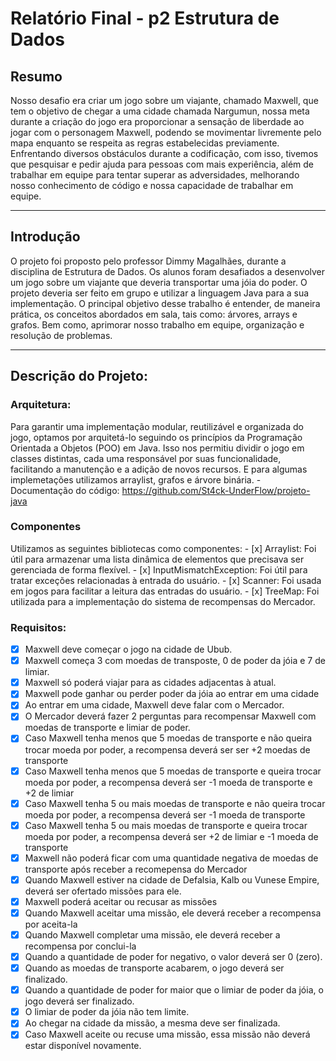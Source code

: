 # Relatório Final - p2 Estrutura de Dados

## Resumo
Nosso desafio era criar um jogo sobre um viajante, chamado Maxwell, que tem o objetivo de chegar a uma cidade chamada Nargumun, nossa meta durante a criação do jogo era proporcionar a sensação de liberdade ao jogar com o personagem Maxwell, podendo se movimentar livremente pelo mapa enquanto se respeita as regras estabelecidas previamente. Enfrentando diversos obstáculos durante a codificação, com isso, tivemos que pesquisar e pedir ajuda para pessoas com mais experiência, além de trabalhar em equipe para tentar superar as adversidades, melhorando nosso conhecimento de código e nossa capacidade de trabalhar em equipe.

---

## Introdução
O projeto foi proposto pelo professor Dimmy Magalhães, durante a disciplina de Estrutura de Dados. Os alunos foram desafiados a desenvolver um jogo sobre um viajante que deveria transportar uma jóia do poder. O projeto deveria ser feito em grupo e utilizar a linguagem Java para a sua implementação. O principal objetivo desse trabalho é entender, de maneira prática, os conceitos abordados em sala, tais como: árvores, arrays e grafos. Bem como, aprimorar nosso trabalho em equipe, organização e resolução de problemas.

---

## Descrição do Projeto: 

### Arquitetura: 
Para garantir uma implementação modular, reutilizável e organizada do jogo, optamos por arquitetá-lo seguindo os princípios da Programação Orientada a Objetos (POO) em Java. Isso nos permitiu dividir o jogo em classes distintas, cada uma responsável por suas funcionalidade, facilitando a manutenção e a adição de novos recursos. E para algumas implemetações utilizamos arraylist, grafos e árvore binária.
    - Documentação do código: https://github.com/St4ck-UnderFlow/projeto-java

### Componentes
Utilizamos as seguintes bibliotecas como componentes:
    - [x] Arraylist: Foi útil para armazenar uma lista dinâmica de elementos que precisava ser gerenciada de forma flexível.
    - [x] InputMismatchException: Foi útil para tratar exceções relacionadas à entrada do usuário.
    - [x] Scanner: Foi usada em jogos para facilitar a leitura das entradas do usuário.
    - [x] TreeMap: Foi utilizada para a implementação do sistema de recompensas do Mercador.

### Requisitos: 
- [x] Maxwell deve começar o jogo na cidade de Ubub.
- [x] Maxwell começa 3 com moedas de transposte, 0 de poder da jóia e 7 de limiar.
- [x] Maxwell só poderá viajar para as cidades adjacentas à atual.
- [x] Maxwell pode ganhar ou perder poder da jóia ao entrar em uma cidade
- [x] Ao entrar em uma cidade, Maxwell deve falar com o Mercador.
- [x] O Mercador deverá fazer 2 perguntas para recompensar Maxwell com moedas de transporte e limiar de poder.
- [x] Caso Maxwell tenha menos que 5 moedas de transporte e não queira trocar moeda por poder, a recompensa deverá ser ser +2 moedas de transporte
- [x] Caso Maxwell tenha menos que 5 moedas de transporte e queira trocar moeda por poder, a recompensa deverá ser -1 moeda de transporte e +2 de limiar
- [x] Caso Maxwell tenha 5 ou mais moedas de transporte e não queira trocar moeda por poder, a recompensa deverá ser -1 moeda de transporte
- [x] Caso Maxwell tenha 5 ou mais moedas de transporte e queira trocar moeda por poder, a recompensa deverá ser +2 de limiar e -1 moeda de transporte
- [x] Maxwell não poderá ficar com uma quantidade negativa de moedas de transporte após receber a recomepensa do Mercador
- [x] Quando Maxwell estiver na cidade de Defalsia, Kalb ou Vunese Empire, deverá ser ofertado missões para ele.
- [x] Maxwell poderá aceitar ou recusar as missões
- [x] Quando Maxwell aceitar uma missão, ele deverá receber a recompensa por aceita-la
- [x] Quando Maxwell completar uma missão, ele deverá receber a recompensa por conclui-la
- [x] Quando a quantidade de poder for negativo, o valor deverá ser 0 (zero).
- [x] Quando as moedas de transporte acabarem, o jogo deverá ser finalizado.
- [x] Quando a quantidade de poder for maior que o limiar de poder da jóia, o jogo deverá ser finalizado.
- [x] O limiar de poder da jóia não tem limite.
- [x] Ao chegar na cidade da missão, a mesma deve ser finalizada.
- [x] Caso Maxwell aceite ou recuse uma missão, essa missão não deverá estar disponível novamente.
